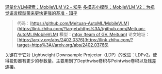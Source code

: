 [轻量化VLM探索：MobileVLM V2 - 知乎](https://zhuanlan.zhihu.com/p/681878699)
[多模态小模型：MobileVLM V2：为视觉语言模型带来更快更强的基准 - 知乎](https://zhuanlan.zhihu.com/p/690082320)

> 代码：[https://github.com/Meituan-AutoML/MobileVLM](https://link.zhihu.com/?target=https%3A//github.com/Meituan-AutoML/MobileVLM)
> 模型：[mtgv (team of GV, Meituan)](https://link.zhihu.com/?target=https%3A//huggingface.co/mtgv)
> 论文地址：[https://arxiv.org/abs/2402.0376](https://link.zhihu.com/?target=https%3A//arxiv.org/abs/2402.03766)

关键在于它对 Lightweight Downsample Projector（LDP）的改进：LDPv2。使得投影器有更少的参数量。主要用到了Depthwise卷积与Pointwise卷积以及残差连接。

# 